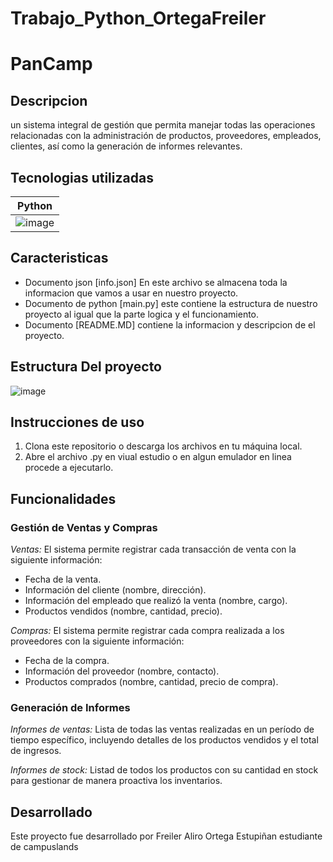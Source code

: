 # Trabajo_Python_OrtegaFreiler

# PanCamp

## Descripcion

un sistema integral de gestión que permita manejar todas las operaciones relacionadas con la administración de productos, proveedores, empleados, clientes, así como la generación de informes relevantes.

## Tecnologias utilizadas

| Python |
|--|
| ![image](https://github.com/user-attachments/assets/b1e21894-2561-47ed-89d8-f59a16379f39)|


## Caracteristicas

- Documento json [info.json] En este archivo se almacena toda la informacion que vamos a usar en nuestro proyecto.
- Documento de python [main.py] este contiene la estructura de nuestro proyecto al igual que la parte logica y el funcionamiento.
- Documento [README.MD] contiene la informacion y descripcion de el proyecto.

## Estructura Del proyecto

![image](https://github.com/user-attachments/assets/e46558a4-3494-45ea-aed3-44b4f13640b1)

  
## Instrucciones de uso

1. Clona este repositorio o descarga los archivos en tu máquina local.
2. Abre el archivo .py en viual estudio o en algun emulador en linea procede a ejecutarlo.

## Funcionalidades

### Gestión de Ventas y Compras

*Ventas:*
El sistema permite registrar cada transacción de venta con la siguiente información:

- Fecha de la venta.
- Información del cliente (nombre, dirección).
- Información del empleado que realizó la venta (nombre, cargo).
- Productos vendidos (nombre, cantidad, precio).

*Compras:*
El sistema permite registrar cada compra realizada a los proveedores con la siguiente información:

- Fecha de la compra.
- Información del proveedor (nombre, contacto).
- Productos comprados (nombre, cantidad, precio de compra).

### Generación de Informes

*Informes de ventas:*
Lista de todas las ventas realizadas en un período de tiempo específico, incluyendo detalles de los productos vendidos y el total de ingresos.

*Informes de stock:*
Listad de todos los productos con su cantidad en stock para gestionar de manera proactiva los inventarios.
   
## Desarrollado

Este proyecto fue desarrollado por Freiler Aliro Ortega Estupiñan estudiante de campuslands
